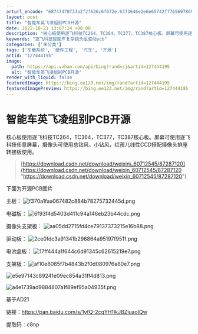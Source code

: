 ```yaml
---
arturl_encode: "68747470733a2f2f626c6f672e:6373646e2e6e65742f77656978696e5f36303731323534352f:61727469636c652f64657461696c732f313237343434313935"
layout: post
title: "智能车英飞凌组别PCB开源"
date: 2022-10-21 13:07:24 +08:00
description: "核心板使用逐飞科技TC264，TC364，TC377，TC387核心板。屏幕可使用逐飞科技任意屏幕，"
keywords: "逐飞科技智能车复杂镜头组驱动pcb"
categories: ['未分类']
tags: ['车载系统', '硬件工程', '汽车', '开源']
artid: "127444195"
image:
  path: https://api.vvhan.com/api/bing?rand=sj&artid=127444195
  alt: "智能车英飞凌组别PCB开源"
render_with_liquid: false
featuredImage: https://bing.ee123.net/img/rand?artid=127444195
featuredImagePreview: https://bing.ee123.net/img/rand?artid=127444195
---
```


# 智能车英飞凌组别PCB开源

核心板使用逐飞科技TC264，TC364，TC377，TC387核心板。屏幕可使用逐飞科技任意屏幕，摄像头可使用总钻风，小钻风，红孩儿线性CCD搭配摄像头排座转接板使用。

> [https://download.csdn.net/download/weixin\_60712545/87287120](https://download.csdn.net/download/weixin_60712545/87287120 "https://download.csdn.net/download/weixin_60712545/87287120")

下面为开源PCB图片

主板：
![f370a1faa067482c884b78275732445d.png](https://i-blog.csdnimg.cn/blog_migrate/e2d141dd348a02a50add7edabd247056.png)

电磁板：
![6f93f4d5403d411c94a146eb23b44cdc.png](https://i-blog.csdnimg.cn/blog_migrate/62903b9c50ae73d4aeba66345f885203.png)

摄像头支架板：
![aa05dd2715fd4ce79137373215e16b88.png](https://i-blog.csdnimg.cn/blog_migrate/36ae0c6cedb1feaa3a7cdb350a9981d5.png)

驱动板：
![2ce0fdc3a91341b296864a95197f9511.png](https://i-blog.csdnimg.cn/blog_migrate/43235d21a6fb6a19941a2ecb1d8d0722.png)

电池盒板：
![17ff444a1f644c6d91345c62615219e7.png](https://i-blog.csdnimg.cn/blog_migrate/5bbfe212b4428e08cd2834d245226bbd.png)

支架板：
![af10e8065f7b4843b2f0d080976a80e7.png](https://i-blog.csdnimg.cn/blog_migrate/79127af4ce4c2107b6722ef745f5f5a4.png)

![e5e97143c89241e09ec854a31ff4d813.png](https://i-blog.csdnimg.cn/blog_migrate/5aeea49c2241c570cae38efaca20c722.png)

![a4e1739ad9884807a1f89ef95a04935f.png](https://i-blog.csdnimg.cn/blog_migrate/892215a9610928cbcaf74fd7c0fb3335.png)

基于AD21

链接：https://pan.baidu.com/s/1yfQ-2cqYH1IkJBZiuaoIQw

提取码：c8np